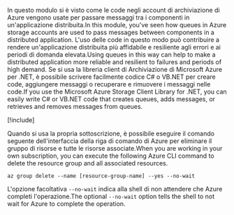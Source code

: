 <span data-ttu-id="40a2b-101">In questo modulo si è visto come le code negli account di archiviazione di Azure vengono usate per passare messaggi tra i componenti in un'applicazione distribuita.</span><span class="sxs-lookup"><span data-stu-id="40a2b-101">In this module, you've seen how queues in Azure storage accounts are used to pass messages between components in a distributed application.</span></span> <span data-ttu-id="40a2b-102">L'uso delle code in questo modo può contribuire a rendere un'applicazione distribuita più affidabile e resiliente agli errori e ai periodi di domanda elevata.</span><span class="sxs-lookup"><span data-stu-id="40a2b-102">Using queues in this way can help to make a distributed application more reliable and resilient to failures and periods of high demand.</span></span> <span data-ttu-id="40a2b-103">Se si usa la libreria client di Archiviazione di Microsoft Azure per .NET, è possibile scrivere facilmente codice C# o VB.NET per creare code, aggiungere messaggi o recuperare e rimuovere i messaggi nelle code.</span><span class="sxs-lookup"><span data-stu-id="40a2b-103">If you use the Microsoft Azure Storage Client Library for .NET, you can easily write C# or VB.NET code that creates queues, adds messages, or retrieves and removes messages from queues.</span></span>

<!-- Cleanup sandbox -->
[!include[](../../../includes/azure-sandbox-cleanup.md)]

<span data-ttu-id="40a2b-104">Quando si usa la propria sottoscrizione, è possibile eseguire il comando seguente dell'interfaccia della riga di comando di Azure per eliminare il gruppo di risorse e tutte le risorse associate.</span><span class="sxs-lookup"><span data-stu-id="40a2b-104">When you are working in your own subscription, you can execute the following Azure CLI command to delete the resource group and all associated resources.</span></span>

```azurecli
az group delete --name [resource-group-name] --yes --no-wait
```

<span data-ttu-id="40a2b-105">L'opzione facoltativa `--no-wait` indica alla shell di non attendere che Azure completi l'operazione.</span><span class="sxs-lookup"><span data-stu-id="40a2b-105">The optional `--no-wait` option tells the shell to not wait for Azure to complete the operation.</span></span>